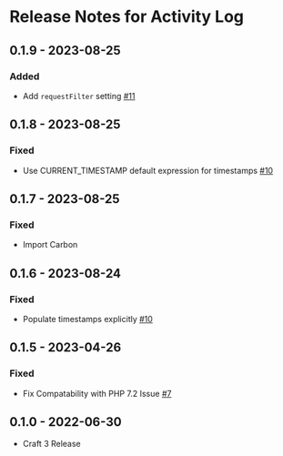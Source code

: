 # Release Notes for Activity Log

## 0.1.9 - 2023-08-25
### Added
- Add `requestFilter` setting [#11](https://github.com/matfish2/craft-activity-log/issues/11)

## 0.1.8 - 2023-08-25
### Fixed
- Use CURRENT_TIMESTAMP default expression for timestamps [#10](https://github.com/matfish2/craft-activity-log/issues/10)

## 0.1.7 - 2023-08-25
### Fixed
- Import Carbon

## 0.1.6 - 2023-08-24
### Fixed
- Populate timestamps explicitly [#10](https://github.com/matfish2/craft-activity-log/issues/10)

## 0.1.5 - 2023-04-26
### Fixed
- Fix Compatability with PHP 7.2 Issue [#7](https://github.com/matfish2/craft-activity-log/issues/7)

## 0.1.0 - 2022-06-30
- Craft 3 Release